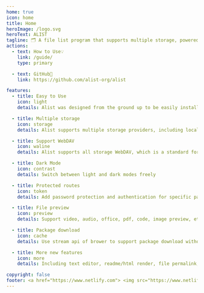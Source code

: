 ```yaml
---
home: true
icon: home
title: Home
heroImage: /logo.svg
heroText: ALIST
tagline: 🗂️ A file list program that supports multiple storage, powered by Gin and Solidjs.
actions:
  - text: How to Use💡
    link: /guide/
    type: primary

  - text: GitHub🌱
    link: https://github.com/alist-org/alist

features:
  - title: Easy to Use
    icon: light
    details: Alist was designed from the ground up to be easily installed and it can be used on all platforms.

  - title: Multiple storage
    icon: storage
    details: Alist supports multiple storage providers, including local storage, Aliyundrive, Onedrive, Google Drive, etc., and is easily expand.

  - title: Support WebDAV
    icon: waline
    details: Alist supports all storage WebDAV, which is a standard for accessing files on.

  - title: Dark Mode
    icon: contrast
    details: Switch between light and dark modes freely

  - title: Protected routes
    icon: token
    details: Add password protection and authentication for specific path

  - title: File preview
    icon: preview
    details: Support video, audio, office, pdf, code, image preview, etc. Even ipa install

  - title: Package download
    icon: cache
    details: Use stream api of brower to support package download without server usage

  - title: More new features
    icon: more
    details: Including text editor, readme/html render, file permalink, cloudflare workers proxy, etc.

copyright: false
footer: <a href="https://www.netlify.com"> <img src="https://www.netlify.com/v3/img/components/netlify-color-bg.svg" alt="Deploys by Netlify" /> </a> <div>AGPL-3.0 Licensed | Copyright © 2022-present AList</div>
---
```


